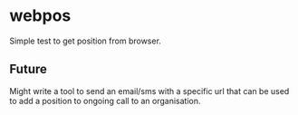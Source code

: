 # webpos
Simple test to get position from browser. 

## Future

Might write a tool to send an email/sms with a specific url that can be used to add a position to ongoing call to an organisation.

